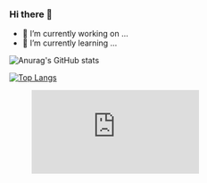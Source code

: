 ### Hi there 👋
- 🔭 I’m currently working on ...
- 🌱 I’m currently learning ...

![Anurag's GitHub stats](https://github-readme-stats.vercel.app/api?username=fengjinlong&show_icons=true&theme=cobalt)

[![Top Langs](https://github-readme-stats.vercel.app/api/top-langs/?username=fengjinlong&layout=compact)](https://github.com/anuraghazra/github-readme-stats)

<figure><embed src="https://wakatime.com/share/@763fee12-1c68-4ac4-b1e1-ac2366e732c4/21abdd06-0f42-4028-b7ed-c4a6a73250da.svg"></embed></figure>

